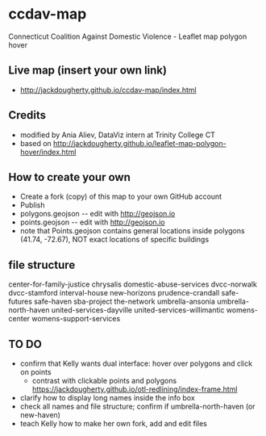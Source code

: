 # ccdav-map
Connecticut Coalition Against Domestic Violence - Leaflet map polygon hover

## Live map (insert your own link)
- http://jackdougherty.github.io/ccdav-map/index.html

## Credits
- modified by Ania Aliev, DataViz intern at Trinity College CT
- based on http://jackdougherty.github.io/leaflet-map-polygon-hover/index.html

## How to create your own
- Create a fork (copy) of this map to your own GitHub account
- Publish
- polygons.geojson -- edit with http://geojson.io
- points.geojson -- edit with http://geojson.io
- note that Points.geojson contains general locations inside polygons (41.74, -72.67), NOT exact locations of specific buildings

## file structure
center-for-family-justice
chrysalis
domestic-abuse-services
dvcc-norwalk
dvcc-stamford
interval-house
new-horizons
prudence-crandall
safe-futures
safe-haven
sba-project
the-network
umbrella-ansonia
umbrella-north-haven
united-services-dayville
united-services-willimantic
womens-center
womens-support-services


## TO DO
- confirm that Kelly wants dual interface: hover over polygons and click on points
  - contrast with clickable points and polygons https://jackdougherty.github.io/otl-redlining/index-frame.html
- clarify how to display long names inside the info box
- check all names and file structure; confirm if umbrella-north-haven (or new-haven)
- teach Kelly how to make her own fork, add and edit files
